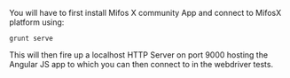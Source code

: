 You will have to first install Mifos X community App and connect to MifosX platform using:

	grunt serve
	
This will then fire up a localhost HTTP Server on port 9000 hosting the Angular JS app to
which you can then connect to in the webdriver tests.	
	